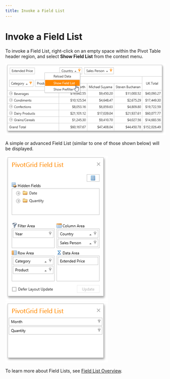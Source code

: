 ```yaml
---
title: Invoke a Field List
---
```

# Invoke a Field List
To invoke a Field List, right-click on an empty space within the Pivot Table header region, and select **Show Field List** from the context menu.

![ASPxPivotGrid_FIeldsChoserMenu](../../../images/img8926.png)

A simple or advanced Field List (similar to one of those shown below) will be displayed.

![EU_ExcelFieldList](../../../images/img15860.png)&nbsp;&nbsp;![EU_SimpleFieldList](../../../images/img15873.png)

To learn more about Field Lists, see [Field List Overview](../field-list-overview.md).